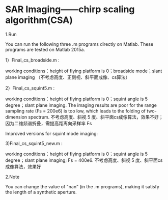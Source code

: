 # SAR Imaging——chirp scaling algorithm(CSA)

1.Run

You can run the following three .m programs directly on Matlab. These programs are tested on Matlab 2015a.

1）Final_cs_broadside.m : 

working conditions：height of flying platform is 0；broadside mode；slant plane imaging
（不考虑高度、正侧视、斜平面成像、cs算法）

2）Final_cs_squint5.m : 

working conditions：height of flying platform is 0；squint angle is 5 degree；slant plane imaging.
The imaging results are poor for the range sampling rate (Fs = 200e6) is too low, which leads to the folding of two-dimension spectrum.
不考虑高度、斜视 5 度、斜平面cs成像算法，效果不好；因为二维频谱折叠，需提高距离向采样率 Fs

Improved versions for squint mode imaging:

3)Final_cs_squint5_new.m : 

working conditions：height of flying platform is 0；squint angle is 5 degree；slant plane imaging; Fs = 400e6.
不考虑高度、斜视 5 度、斜平面cs成像算法，效果好

2.Note

You can change the value of "nan" (in the .m programs), making it satisfy the length of a synthetic aperture.
